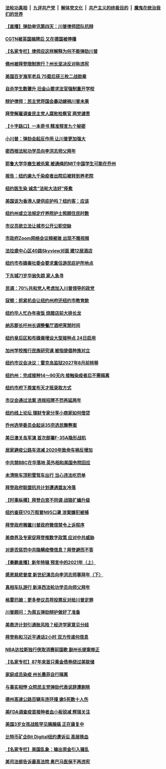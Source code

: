 

####  [法轮功真相](../../../../basic/blob/master/README.md?t=02130131) &nbsp;|&nbsp; [九评共产党](../../../../9ping.md/blob/master/README.md?t=02130131) &nbsp;|&nbsp; [解体党文化](../../../../jtdwh.md/blob/master/README.md?t=02130131)  &nbsp;|&nbsp; [共产主义的终极目的](../../../../gczydzjmd.md/blob/master/README.md?t=02130131) &nbsp;|&nbsp; [魔鬼在统治我们的世界](../../../../mgztzwmdsj.md/blob/master/README.md?t=02130131) 

#### [【直播】弹劾审讯第四天：川普律师团队抗辩](../pages/nsc412/n12749457.md?t=02130131) 

#### [CGTN被英国摘牌后 又在德国被停播](../pages/nsc412/n12749485.md?t=02130131) 

#### [【名家专栏】律师应这样解释为何不能弹劾川普](../pages/nsc412/n12749314.md?t=02130131) 

#### [佛州被拜登限制旅行？州长坚决反对称违宪](../pages/nsc412/n12749432.md?t=02130131) 

#### [美国百岁海军老兵 75载后获三枚二战勋章](../pages/nsc412/n12749302.md?t=02130131) 

#### [自杀学生数骤升 旧金山要求法官强制重开学校](../pages/nsc412/n12749413.md?t=02130131) 

#### [辩护律师：民主党将国会暴动嫁祸川普未果](../pages/nsc412/n12749277.md?t=02130131) 

#### [拜登解雇调查民主党人腐败检察官 两党谴责](../pages/nsc412/n12749303.md?t=02130131) 

#### [【十字路口】一本奇书 精准预言九个秘密](../pages/nsc412/n12748307.md?t=02130131) 

#### [小川普：弹劾会起反作用 让川普更加强大](../pages/nsc412/n12748745.md?t=02130131) 

#### [密西根法轮功学员向李洪志师父拜年](../pages/nsc412/n12748323.md?t=02130131) 

#### [耶鲁大学华裔生被杀案 被通缉的MIT中国学生可能在乔州](../pages/nsc412/n12748517.md?t=02130131) 

#### [报告：纽约逾九千染疫者出院后被转到养老院](../pages/nsc412/n12748503.md?t=02130131) 

#### [纽约医生染 诚念“法轮大法好”痊愈](../pages/nsc412/n12748509.md?t=02130131) 

#### [美国该为香港人提供庇护吗？纽约客：应该](../pages/nsc412/n12748506.md?t=02130131) 

#### [纽约州或立法规定疗养院护士照顾住民时数](../pages/nsc412/n12748422.md?t=02130131) 

#### [市议员欲立法让城市公开公职空缺](../pages/nsc412/n12748411.md?t=02130131) 

#### [市政府Zoom网络会议频被骇 出现不雅视频](../pages/nsc412/n12748414.md?t=02130131) 

#### [法拉盛中心区40路Skyview对面  建12层酒店](../pages/nsc412/n12748408.md?t=02130131) 

#### [纽约市布碌崙社委会要求重估游民庇护所地点](../pages/nsc412/n12748405.md?t=02130131) 

#### [下东城71岁华翁失踪 家人急寻](../pages/nsc412/n12748419.md?t=02130131) 

#### [民调：70%共和党人考虑加入川普领导的政党](../pages/nsc412/n12748569.md?t=02130131) 

#### [寇顿：抓紧机会让纽约州府还纽约市教育款](../pages/nsc412/n12748469.md?t=02130131) 

#### [纽约华人忙办年夜饭 烧腊店前大排长龙](../pages/nsc412/n12748465.md?t=02130131) 

#### [纳苏郡长吁州长调整餐厅酒吧宵禁时间](../pages/nsc412/n12748471.md?t=02130131) 

#### [纽约皇后区和布碌崙增设大型接种点 24日启用](../pages/nsc412/n12748473.md?t=02130131) 

#### [加州学校推行民族研究课 被指提倡种族对立](../pages/nsc412/n12748376.md?t=02130131) 

#### [纽约市议会决议：雷克岛监狱2027年8月前转移](../pages/nsc412/n12748499.md?t=02130131) 

#### [纽约州：完成接种14～90天内  接触染疫者后不需隔离](../pages/nsc412/n12748561.md?t=02130131) 

#### [纽约市府下周宣布天才班录取方式](../pages/nsc412/n12748515.md?t=02130131) 

#### [市议会通过法案 违规招牌不罚再延两年](../pages/nsc412/n12748512.md?t=02130131) 

#### [纽约线上论坛 理财专家分享小商家如何借贷](../pages/nsc412/n12748520.md?t=02130131) 

#### [乔州选举委员会起诉35宗选民舞弊案](../pages/nsc412/n12748372.md?t=02130131) 

#### [美日澳关岛军演 首次部署F-35A隐形战机](../pages/nsc412/n12746324.md?t=02130131) 

#### [居家避疫公路车流减 2020年致命车祸反增加](../pages/nsc412/n12748330.md?t=02130131) 

#### [中共禁BBC在华落地 英外相和美国务院回应](../pages/nsc412/n12747571.md?t=02130131) 

#### [未清除车顶积雪驾车出行 当心违法吃罚单](../pages/nsc412/n12747575.md?t=02130131) 

#### [拜登政府联盟抗共计划遭遇盟友冷落](../pages/nsc412/n12748185.md?t=02130131) 

#### [【时事纵横】拜登白宫不同调 战狼扩编升级](../pages/nsc412/n12747774.md?t=02130131) 

#### [纽约查获170万假冒N95口罩 涉案嫌犯被捕](../pages/nsc412/n12747634.md?t=02130131) 

#### [拜登政府搁置川普政府微信禁令上诉程序](../pages/nsc412/n12747747.md?t=02130131) 

#### [美商界及专家促拜登推数字政策 应对中共威胁](../pages/nsc412/n12747699.md?t=02130131) 

#### [对是否惩罚中共隐瞒疫情信息？拜登避而不答](../pages/nsc412/n12747823.md?t=02130131) 

#### [【秦鹏直播】新年特辑 预言中的2021年（上）](../pages/nsc412/n12747756.md?t=02130131) 

#### [感恩慈悲普度 新世纪演员向李洪志师尊拜年（下）](../pages/nsc412/n12745799.md?t=02130131) 

#### [真相车队游行 新泽西法轮功学员向师父拜年](../pages/nsc412/n12747435.md?t=02130131) 

#### [格雷厄姆：更多参议员将投票反对给川普定罪](../pages/nsc412/n12747720.md?t=02130131) 

#### [川普顾问：为周五弹劾辩护做好了准备](../pages/nsc412/n12747666.md?t=02130131) 

#### [美救济计划引通胀风险？经济学家意见分歧](../pages/nsc412/n12747622.md?t=02130131) 

#### [拜登称和习近平通话2小时 双方传递何信息](../pages/nsc412/n12747615.md?t=02130131) 

#### [NBA达拉斯独行侠取消赛前国歌 副州长提案修正](../pages/nsc412/n12747460.md?t=02130131) 

#### [【名家专栏】87年来首只黄金债券绕过美联储](../pages/nsc412/n12747160.md?t=02130131) 

#### [家庭成员染疫  州长墨菲自行隔离](../pages/nsc412/n12747562.md?t=02130131) 

#### [与事实相悖 众院民主党弹劾代表说辞遭剔除](../pages/nsc412/n12747466.md?t=02130131) 

#### [德州高速公路百辆车连环撞 逾5死数十人伤](../pages/nsc412/n12747405.md?t=02130131) 

#### [美FDA调查疫苗接种者血小板锐减 辉瑞关注](../pages/nsc412/n12747319.md?t=02130131) 

#### [美国3岁女孩战胜罕见胰腺癌 正在康复中](../pages/nsc412/n12747138.md?t=02130131) 

#### [比特币矿企Bit Digital纽约遭诉讼 高层换血](../pages/nsc412/n12746381.md?t=02130131) 

#### [【名家专栏】美国乱象：输出资金引入骚乱](../pages/nsc412/n12747173.md?t=02130131) 

#### [美司法部告诉最高法院 奥巴马医保不再违宪](../pages/nsc412/n12747206.md?t=02130131) 

